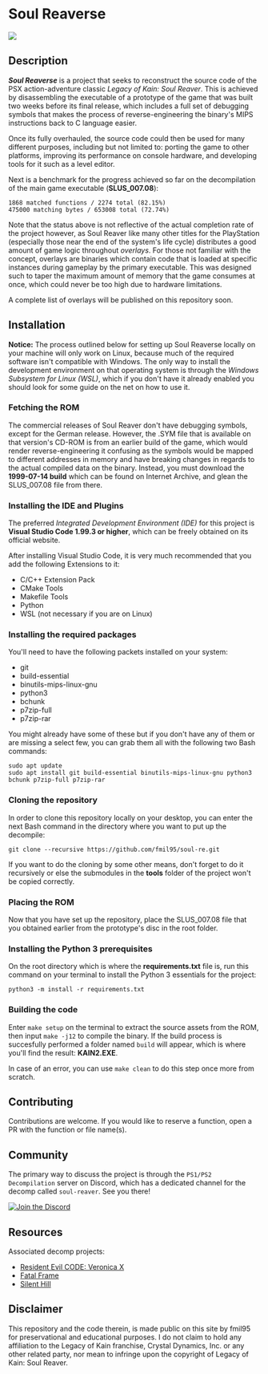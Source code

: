 # Soul Reaverse

<img src="https://i.imgur.com/RTQyAu8.png"/>

## Description

***Soul Reaverse*** is a project that seeks to reconstruct the source code of the PSX action-adventure classic *Legacy of Kain: Soul Reaver*. This is achieved by disassembling the executable of a prototype of the game that was built two weeks before its final release, which includes a full set of debugging symbols that makes the process of reverse-engineering the binary's MIPS instructions back to C language easier.

Once its fully overhauled, the source code could then be used for many different purposes, including but not limited to: porting the game to other platforms, improving its performance on console hardware, and developing tools for it such as a level editor.  

Next is a benchmark for the progress achieved so far on the decompilation of the main game executable (**SLUS_007.08**): 
```
1868 matched functions / 2274 total (82.15%)
475000 matching bytes / 653008 total (72.74%)
```

Note that the status above is not reflective of the actual completion rate of the project however, as Soul Reaver like many other titles for the PlayStation (especially those near the end of the system's life cycle) distributes a good amount of game logic throughout *overlays*. For those not familiar with the concept, overlays are binaries which contain code that is loaded at specific instances during gameplay by the primary executable. This was designed such to taper the maximum amount of memory that the game consumes at once, which could never be too high due to hardware limitations.

A complete list of overlays will be published on this repository soon.  

## Installation

**Notice:** The process outlined below for setting up Soul Reaverse locally on your machine will only work on Linux, because much of the required software isn't compatible with Windows. The only way to install the development environment on that operating system is through the *Windows Subsystem for Linux (WSL)*, which if you don't have it already enabled you should look for some guide on the net on how to use it.  

### Fetching the ROM

The commercial releases of Soul Reaver don't have debugging symbols, except for the German release. However, the .SYM file that is available on that version's CD-ROM is from an earlier build of the game, which would render reverse-engineering it confusing as the symbols would be mapped to different addresses in memory and have breaking changes in regards to the actual compiled data on the binary. Instead, you must download the **1999-07-14 build** which can be found on Internet Archive, and glean the SLUS_007.08 file from there. 

### Installing the IDE and Plugins

The preferred *Integrated Development Environment (IDE)* for this project is **Visual Studio Code 1.99.3 or higher**, which can be freely obtained on its official website.

After installing Visual Studio Code, it is very much recommended that you add the following Extensions to it:
- C/C++ Extension Pack
- CMake Tools
- Makefile Tools
- Python
- WSL (not necessary if you are on Linux)

### Installing the required packages

You'll need to have the following packets installed on your system:
- git
- build-essential
- binutils-mips-linux-gnu
- python3
- bchunk
- p7zip-full
- p7zip-rar

You might already have some of these but if you don't have any of them or are missing a select few, you can grab them all with the following two Bash commands:
```
sudo apt update
sudo apt install git build-essential binutils-mips-linux-gnu python3 bchunk p7zip-full p7zip-rar
```

### Cloning the repository

In order to clone this repository locally on your desktop, you can enter the next Bash command in the directory where you want to put up the decompile:  
```
git clone --recursive https://github.com/fmil95/soul-re.git
```

If you want to do the cloning by some other means, don't forget to do it recursively or else the submodules in the **tools** folder of the project won't be copied correctly.

### Placing the ROM

Now that you have set up the repository, place the SLUS_007.08 file that you obtained earlier from the prototype's disc in the root folder.  

### Installing the Python 3 prerequisites

On the root directory which is where the **requirements.txt** file is, run this command on your terminal to install the Python 3 essentials for the project: 
```
python3 -m install -r requirements.txt
```

### Building the code

Enter `make setup` on the terminal to extract the source assets from the ROM, then input `make -j12` to compile the binary. If the build process is succesfully performed a folder named `build` will appear, which is where you'll find the result: **KAIN2.EXE**. 

In case of an error, you can use `make clean` to do this step once more from scratch.
 
## Contributing

Contributions are welcome. If you would like to reserve a function, open a PR with the function or file name(s).

## Community

The primary way to discuss the project is through the `PS1/PS2 Decompilation` server on Discord, which has a dedicated channel for the decomp called `soul-reaver`. See you there!

[![Join the Discord](https://dcbadge.limes.pink/api/server/https://discord.gg/tch8h5Vw8E)](https://discord.gg/https://discord.gg/tch8h5Vw8E)

## Resources

Associated decomp projects:
- [Resident Evil CODE: Veronica X](https://github.com/fmil95/recvx-decomp)
- [Fatal Frame](https://github.com/Mikompilation/Himuro)
- [Silent Hill](https://github.com/Vatuu/silent-hill-decomp)

## Disclaimer

This repository and the code therein, is made public on this site by fmil95 for preservational and educational purposes. I do not claim to hold any affiliation to the Legacy of Kain franchise, Crystal Dynamics, Inc. or any other related party, nor mean to infringe upon the copyright of Legacy of Kain: Soul Reaver.

